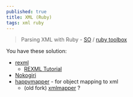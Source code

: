```yaml
---
published: true
title: XML (Ruby)
tags: xml ruby
---
```

> Parsing XML with Ruby - [SO](https://stackoverflow.com/questions/11198239/parsing-xml-with-ruby) / [ruby toolbox](https://www.ruby-toolbox.com/search?q=xml)

You have these solution:
- [rexml](https://github.com/ruby/rexml)
	- [REXML Tutorial ](https://germane-software.com/software/XML/rexml/docs/tutorial.html)
- [Nokogiri](https://nokogiri.org/)
- [happymapper](https://github.com/mvz/happymapper) - for object mapping to xml
	- (old fork) [xmlmapper](https://github.com/digidentity/xmlmapper) ?